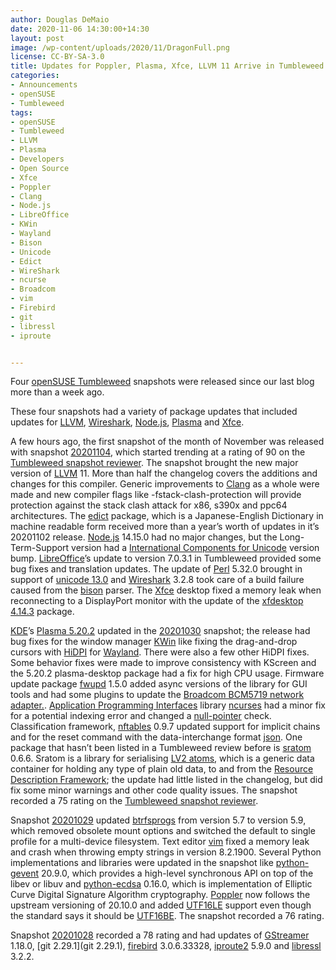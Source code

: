 ```yaml
---
author: Douglas DeMaio
date: 2020-11-06 14:30:00+14:30
layout: post
image: /wp-content/uploads/2020/11/DragonFull.png
license: CC-BY-SA-3.0
title: Updates for Poppler, Plasma, Xfce, LLVM 11 Arrive in Tumbleweed
categories:
- Announcements
- openSUSE
- Tumbleweed
tags:
- openSUSE
- Tumbleweed
- LLVM
- Plasma
- Developers
- Open Source
- Xfce
- Poppler
- Clang
- Node.js
- LibreOffice
- KWin
- Wayland
- Bison
- Unicode
- Edict
- WireShark
- ncurse
- Broadcom
- vim
- Firebird
- git
- libressl
- iproute


---
```


Four [openSUSE Tumbleweed](https://software.opensuse.org/distributions/tumbleweed) snapshots were released since our last blog more than a week ago. 

These four snapshots had a variety of package updates that included updates for [LLVM](https://releases.llvm.org/11.0.0/docs/ReleaseNotes.html), [Wireshark](https://www.wireshark.org), [Node.js](https://nodejs.org/en/), [Plasma](https://kde.org/announcements/plasma-5.20.2/) and [Xfce](https://www.xfce.org/).

A few hours ago, the first snapshot of the month of November was released with snapshot [20201104](https://lists.opensuse.org/opensuse-factory/2020-11/msg00065.html), which started trending at a rating of 90 on the [Tumbleweed snapshot reviewer](https://review.tumbleweed.boombatower.com/). The snapshot brought the new major version of [LLVM](https://releases.llvm.org/11.0.0/docs/ReleaseNotes.html) 11. More than half the changelog covers the additions and changes for this compiler. Generic improvements to [Clang](https://clang.llvm.org/) as a whole were made and new compiler flags like -fstack-clash-protection will provide protection against the stack clash attack for x86, s390x and ppc64 architectures. The [edict](https://wikemacs.org/wiki/Edict) package, which is a Japanese-English Dictionary in machine readable form received more than a year’s worth of updates in it’s 20201102 release. [Node.js](https://nodejs.org/en/) 14.15.0 had no major changes, but the Long-Term-Support version had a [International Components for Unicode](http://site.icu-project.org/home) version bump. [LibreOffice](https://www.libreoffice.org/)’s update to version 7.0.3.1 in Tumbleweed provided some bug fixes and translation updates. The update of [Perl](https://www.perl.org/) 5.32.0 brought in support of [unicode 13.0](https://unicode.org/versions/Unicode13.0.0/) and [Wireshark](https://www.wireshark.org) 3.2.8 took care of a build failure caused from the [bison](https://www.gnu.org/software/bison/) parser. The [Xfce](https://www.xfce.org/) desktop fixed a memory leak when reconnecting to a DisplayPort monitor with the update of the [xfdesktop 4.14.3](https://mail.xfce.org/pipermail/xfce-announce/2020-November/000908.html) package. 

[KDE](https://kde.org)’s [Plasma 5.20.2](https://kde.org/announcements/plasma-5.20.2/) updated in the [20201030](https://lists.opensuse.org/opensuse-factory/2020-11/msg00009.html) snapshot; the release had bug fixes for the window manager [KWin](https://userbase.kde.org/KWin) like fixing the drag-and-drop cursors with [HiDPI](https://www.mediawiki.org/wiki/HiDPI_display_support) for [Wayland](https://wayland.freedesktop.org/). There were also a few other HiDPI fixes. Some behavior fixes were made to improve consistency with KScreen and the 5.20.2 plasma-desktop package had a fix for high CPU usage. Firmware update package [fwupd](https://fwupd.org/) 1.5.0 added async versions of the library for GUI tools and had some plugins to update the [Broadcom BCM5719 network adapter.](https://www.broadcom.com/products/ethernet-connectivity/network-ics/bcm5719-1gbase-t-ic). [Application Programming Interfaces](https://en.wikipedia.org/wiki/API) library [ncurses](https://en.wikipedia.org/wiki/Ncurses) had a minor fix for a potential indexing error and changed a [null-pointer](https://en.wikipedia.org/wiki/Null_pointer) check. Classification framework, [nftables](http://nftables.org/projects/nftables/index.html) 0.9.7 updated support for implicit chains and for the reset command with the data-interchange format [json](https://www.json.org/json-en.html). One package that hasn’t been listed in a Tumbleweed review before is [sratom](http://drobilla.net/software/sratom) 0.6.6. Sratom is a library for serialising [LV2 atoms](http://lv2plug.in/ns/ext/atom), which is a generic data container for holding any type of plain old data, to and from the [Resource Description Framework](https://en.wikipedia.org/wiki/Resource_Description_Framework); the update had little listed in the changelog, but did fix some minor warnings and other code quality issues. The snapshot recorded a 75 rating on the [Tumbleweed snapshot reviewer](https://review.tumbleweed.boombatower.com/). 

Snapshot [20201029](https://lists.opensuse.org/opensuse-factory/2020-10/msg00337.html) updated [btrfsprogs](https://btrfs.wiki.kernel.org/index.php/Main_Page) from version 5.7 to version 5.9, which removed obsolete mount options and switched the default to single profile for a multi-device filesystem. Text editor [vim](https://www.vim.org/) fixed a memory leak and crash when throwing empty strings in version 8.2.1900. Several Python implementations and libraries were updated in the snapshot like [python-gevent](http://www.gevent.org/) 20.9.0, which provides a high-level synchronous API on top of the libev or libuv and [python-ecdsa](https://github.com/warner/python-ecdsa) 0.16.0, which is implementation of Elliptic Curve Digital Signature Algorithm cryptography. [Poppler](https://poppler.freedesktop.org/) now follows the upstream versioning of 20.10.0 and added [UTF16LE](https://en.wikipedia.org/wiki/UTF-16) support even though the standard says it should be [UTF16BE](https://en.wikipedia.org/wiki/UTF-16). The snapshot recorded a 76 rating.

Snapshot [20201028](https://lists.opensuse.org/opensuse-factory/2020-10/msg00327.html) recorded a 78 rating and had updates of [GStreamer](https://gstreamer.freedesktop.org/) 1.18.0, [git 2.29.1](git 2.29.1), [firebird](https://firebirdsql.org/en/start/) 3.0.6.33328, [iproute2](https://git.kernel.org/pub/scm/network/iproute2/iproute2.git) 5.9.0 and [libressl](https://www.libressl.org/) 3.2.2.

